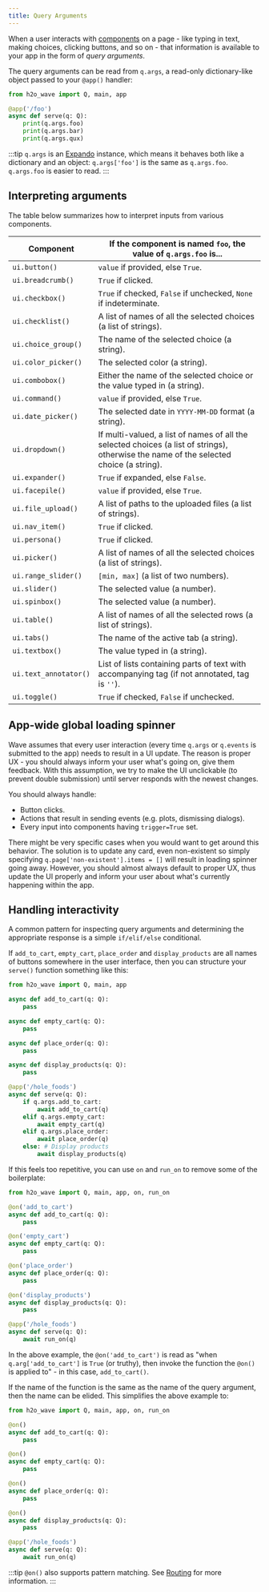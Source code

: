```yaml
---
title: Query Arguments
---
```


When a user interacts with [components](/docs/widgets/overview) on a page - like typing in text, making choices, clicking buttons, and so on - that information is available to your app in the form of *query arguments*.

The query arguments can be read from `q.args`, a read-only dictionary-like object passed to your `@app()` handler:

```py {5-7}
from h2o_wave import Q, main, app

@app('/foo')
async def serve(q: Q):
    print(q.args.foo)
    print(q.args.bar)
    print(q.args.qux)
```

:::tip
`q.args` is an [Expando](api/core#Expando) instance, which means it behaves both like a dictionary and an object: `q.args['foo']` is the same as `q.args.foo`. `q.args.foo` is easier to read.
:::

## Interpreting arguments

The table below summarizes how to interpret inputs from various components.

| Component | If the component is named `foo`, the value of `q.args.foo` is... |
|---|---|
| `ui.button()` | `value` if provided, else `True`. |
| `ui.breadcrumb()` | `True` if clicked. |
| `ui.checkbox()` | `True` if checked, `False` if unchecked, `None` if indeterminate. |
| `ui.checklist()` | A list of names of all the selected choices (a list of strings). |
| `ui.choice_group()` | The name of the selected choice (a string). |
| `ui.color_picker()` | The selected color (a string). |
| `ui.combobox()` | Either the name of the selected choice or the value typed in (a string). |
| `ui.command()` | `value` if provided, else `True`. |
| `ui.date_picker()` | The selected date in `YYYY-MM-DD` format (a string). |
| `ui.dropdown()` | If multi-valued, a list of names of all the selected choices (a list of strings), otherwise the name of the selected choice (a string).  |
| `ui.expander()` | `True` if expanded, else `False`. |
| `ui.facepile()` | `value` if provided, else `True`. |
| `ui.file_upload()` | A list of paths to the uploaded files (a list of strings). |
| `ui.nav_item()` | `True` if clicked. |
| `ui.persona()` | `True` if clicked. |
| `ui.picker()` | A list of names of all the selected choices (a list of strings). |
| `ui.range_slider()` | `[min, max]` (a list of two numbers). |
| `ui.slider()` | The selected value (a number). |
| `ui.spinbox()` | The selected value (a number). |
| `ui.table()` | A list of names of all the selected rows (a list of strings). |
| `ui.tabs()` | The name of the active tab (a string). |
| `ui.textbox()` | The value typed in (a string). |
| `ui.text_annotator()` | List of lists containing parts of text with accompanying tag (if not annotated, tag is `''`). |
| `ui.toggle()` | `True` if checked, `False` if unchecked. |

## App-wide global loading spinner

Wave assumes that every user interaction (every time `q.args` or `q.events` is submitted to the app) needs to result in a UI update. The reason is proper UX - you should always inform your user what's going on, give them feedback. With this assumption, we try to make the UI unclickable (to prevent double submission) until server responds with the newest changes.

You should always handle:

* Button clicks.
* Actions that result in sending events (e.g. plots, dismissing dialogs).
* Every input into components having `trigger=True` set.

There might be very specific cases when you would want to get around this behavior. The solution is to update any card, even non-existent so simply specifying `q.page['non-existent'].items = []` will result in loading spinner going away. However, you should almost always default to proper UX, thus update the UI properly and inform your user about what's currently happening within the app.

## Handling interactivity

A common pattern for inspecting query arguments and determining the appropriate response is a simple `if/elif/else` conditional.

If `add_to_cart`, `empty_cart`, `place_order` and `display_products` are all names of buttons somewhere in the user interface, then you can structure your `serve()` function something like this:

```py {17-24}
from h2o_wave import Q, main, app

async def add_to_cart(q: Q):
    pass

async def empty_cart(q: Q):
    pass

async def place_order(q: Q):
    pass

async def display_products(q: Q):
    pass

@app('/hole_foods')
async def serve(q: Q):
    if q.args.add_to_cart:
        await add_to_cart(q)
    elif q.args.empty_cart:
        await empty_cart(q)
    elif q.args.place_order:
        await place_order(q)
    else: # Display products
        await display_products(q)

```

If this feels too repetitive, you can use `on` and `run_on` to remove some of the boilerplate:

```py {3,7,11,15,21}
from h2o_wave import Q, main, app, on, run_on

@on('add_to_cart')
async def add_to_cart(q: Q):
    pass

@on('empty_cart')
async def empty_cart(q: Q):
    pass

@on('place_order')
async def place_order(q: Q):
    pass

@on('display_products')
async def display_products(q: Q):
    pass

@app('/hole_foods')
async def serve(q: Q):
    await run_on(q)

```

In the above example, the `@on('add_to_cart')` is read as "when `q.arg['add_to_cart']` is `True` (or truthy), then invoke the function the `@on()` is applied to" - in this case, `add_to_cart()`.

If the name of the function is the same as the name of the query argument, then the name can be elided. This simplifies the above example to:

```py {3,7,11,15}
from h2o_wave import Q, main, app, on, run_on

@on()
async def add_to_cart(q: Q):
    pass

@on()
async def empty_cart(q: Q):
    pass

@on()
async def place_order(q: Q):
    pass

@on()
async def display_products(q: Q):
    pass

@app('/hole_foods')
async def serve(q: Q):
    await run_on(q)

```

:::tip
`@on()` also supports pattern matching. See [Routing](routing.md) for more information.
:::
